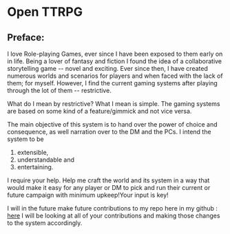 # Open TTRPG

## Preface:
I love Role-playing Games, ever since I have been exposed to them early on in life. Being a lover of fantasy and fiction I found the idea of a collaborative storytelling game -- novel and exciting. Ever since then, I have created numerous worlds and scenarios for players and when faced with the lack of them; for myself. However, I find the current gaming systems after playing through the lot of them -- restrictive.

What do I mean by restrictive?
What I mean is simple. The gaming systems are based on some kind of a feature/gimmick and not vice versa. 


The main objective of this system is to hand over the power of choice and consequence, as well narration over to the DM and the PCs. I intend the system to be 
1. extensible, 
2. understandable and 
3. entertaining.

I require your help. Help me craft the world and its system in a way that would make it easy for any player or DM to pick and run their current or future campaign with minimum upkeep!Your input is key!

I will in the future make future contributions to my repo here in my github : [here](https://github.com/sayan247/openttrpg.git)
I will be looking at all of your contributions and making those changes to the system accordingly.


